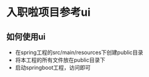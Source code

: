 # 入职啦项目参考ui

## 如何使用ui
- 在spring工程的src/main/resources下创建public目录
- 将本工程的所有文件放在public目录下
- 启动springboot工程，访问即可
